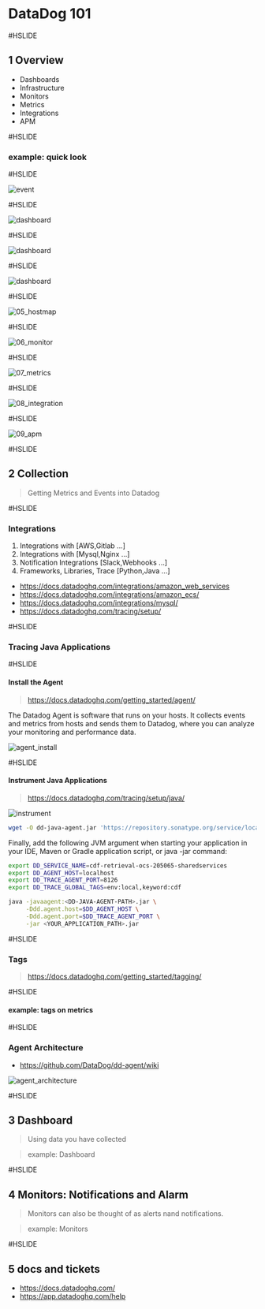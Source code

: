 # DataDog 101

#HSLIDE

## 1 Overview

- Dashboards
- Infrastructure
- Monitors
- Metrics
- Integrations
- APM

#HSLIDE

### example: quick look

#HSLIDE

![event](images/01_event.png)

#HSLIDE

![dashboard](images/02_dashboard.png)

#HSLIDE

![dashboard](images/03_timeboard.png)

#HSLIDE

![dashboard](images/04_sreenboard.png)

#HSLIDE

![05_hostmap](images/05_hostmap.png)

#HSLIDE

![06_monitor](images/06_monitor.png)

#HSLIDE

![07_metrics](images/07_metrics.png)

#HSLIDE

![08_integration](images/08_integration.png)

#HSLIDE

![09_apm](images/09_apm.png)

#HSLIDE

## 2 Collection

> Getting Metrics and Events into Datadog

#HSLIDE

### Integrations

1. Integrations with [AWS,Gitlab ...]
2. Integrations with [Mysql,Nginx ...]
3. Notification Integrations [Slack,Webhooks ...]
4. Frameworks, Libraries, Trace [Python,Java ...]

- <https://docs.datadoghq.com/integrations/amazon_web_services>
- <https://docs.datadoghq.com/integrations/amazon_ecs/>
- <https://docs.datadoghq.com/integrations/mysql/>
- <https://docs.datadoghq.com/tracing/setup/>

#HSLIDE

### Tracing Java Applications

#HSLIDE

#### Install the Agent

> <https://docs.datadoghq.com/getting_started/agent/>

The Datadog Agent is software that runs on your hosts. It collects events and metrics from hosts and sends them to Datadog, where you can analyze your monitoring and performance data.

![agent_install](images/10_agent_install.png)

#HSLIDE

#### Instrument Java Applications

> <https://docs.datadoghq.com/tracing/setup/java/>

![instrument](images/11_instrument_application.png)

```bash
wget -O dd-java-agent.jar 'https://repository.sonatype.org/service/local/artifact/maven/redirect?r=central-proxy&g=com.datadoghq&a=dd-java-agent&v=LATEST'
```

Finally, add the following JVM argument when starting your application in your IDE, Maven or Gradle application script, or java -jar command:

```bash
export DD_SERVICE_NAME=cdf-retrieval-ocs-205065-sharedservices
export DD_AGENT_HOST=localhost
export DD_TRACE_AGENT_PORT=8126
export DD_TRACE_GLOBAL_TAGS=env:local,keyword:cdf

java -javaagent:<DD-JAVA-AGENT-PATH>.jar \
     -Ddd.agent.host=$DD_AGENT_HOST \
     -Ddd.agent.port=$DD_TRACE_AGENT_PORT \
     -jar <YOUR_APPLICATION_PATH>.jar
```

#HSLIDE

### Tags

> <https://docs.datadoghq.com/getting_started/tagging/>

#HSLIDE

#### example: tags on metrics

#HSLIDE

### Agent Architecture

- <https://github.com/DataDog/dd-agent/wiki>

![agent_architecture](images/12_agent_architecture.png)

#HSLIDE

## 3 Dashboard

> Using data you have collected

> example: Dashboard

#HSLIDE

## 4 Monitors: Notifications and Alarm

> Monitors can also be thought of as alerts nand notifications.

> example: Monitors

#HSLIDE

## 5 docs and tickets

- <https://docs.datadoghq.com/>
- <https://app.datadoghq.com/help>
